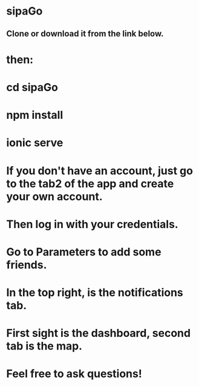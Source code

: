 # sipaGo

## Clone or download it from the link below.

# then:
  # cd sipaGo
  # npm install
  # ionic serve
  
 
 # If you don't have an account, just go to the tab2 of the app and create your own account.
 # Then log in with your credentials.
 # Go to Parameters to add some friends.
 # In the top right, is the notifications tab.
 # First sight is the dashboard, second tab is the map.
 
 # Feel free to ask questions!
